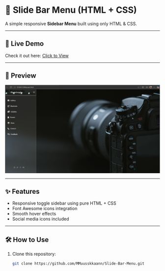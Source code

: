 # 📂 Slide Bar Menu (HTML + CSS)

A simple responsive **Sidebar Menu** built using only HTML & CSS.

---

## 🚀 Live Demo
Check it out here: [Click to View](https://MMuusskkaann.github.io/Slide-Bar-Menu/)

---

## 📸 Preview
![Sidebar Menu Screenshot](slidebar.png)

---

## ✨ Features
- Responsive toggle sidebar using pure HTML + CSS  
- Font Awesome icons integration  
- Smooth hover effects  
- Social media icons included  

---

## 🛠️ How to Use
1. Clone this repository:
   ```bash
   git clone https://github.com/MMuusskkaann/Slide-Bar-Menu.git
